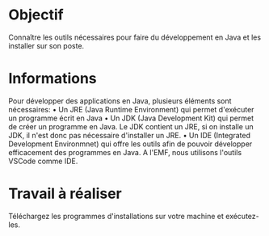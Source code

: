 # Objectif
Connaître les outils nécessaires pour faire du développement en Java et les installer sur son poste.

# Informations
Pour développer des applications en Java, plusieurs éléments sont nécessaires:
•	Un JRE (Java Runtime Environment) qui permet d'exécuter un programme écrit en Java
•	Un JDK (Java Development Kit) qui permet de créer un programme en Java. Le JDK contient un JRE, si on installe un JDK, il n'est donc pas nécessaire d'installer un JRE.
•	Un IDE (Integrated Development Environmnet) qui offre les outils afin de pouvoir développer efficacement des programmes en Java. A l'EMF, nous utilisons l'outils VSCode comme IDE.

# Travail à réaliser
Téléchargez les programmes d'installations sur votre machine et exécutez-les. 

